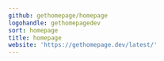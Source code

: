 ```yaml
---
github: gethomepage/homepage
logohandle: gethomepagedev
sort: homepage
title: homepage
website: 'https://gethomepage.dev/latest/'
---
```

